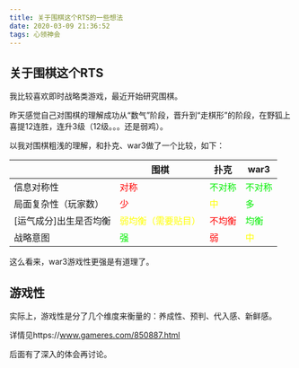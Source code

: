 ```yaml
---
title: 关于围棋这个RTS的一些想法
date: 2020-03-09 21:36:52
tags: 心领神会
---
```

## 关于围棋这个RTS

我比较喜欢即时战略类游戏，最近开始研究围棋。

昨天感觉自己对围棋的理解成功从“数气”阶段，晋升到“走棋形”的阶段，在野狐上喜提12连胜，连升3级（12级。。。还是弱鸡）。

以我对围棋粗浅的理解，和扑克、war3做了一个比较，如下：

|      | 围棋 | 扑克 | war3 |
| ---- | ---- | ---- |---- |
| 信息对称性 | <font color='red'>对称</font> | <font color='gree'>不对称</font> | <font color='gree'>不对称</font> |
|局面复杂性（玩家数）|<font color='red'>少</font>|<font color='yellow'>中</font>|<font color='gree'>多</font>|
|[运气成分]出生是否均衡|<font color='yellow'>弱均衡（需要贴目）</font>|<font color='red'>不均衡</font>|<font color='gree'>均衡</font>|
|战略意图|<font color='gree'>强</font>|<font color='red'>弱</font>|<font color='yellow'>中</font>|
这么看来，war3游戏性更强是有道理了。

<!-- more -->
## 游戏性

实际上，游戏性是分了几个维度来衡量的：养成性、预判、代入感、新鲜感。

详情见https://www.gameres.com/850887.html

后面有了深入的体会再讨论。



